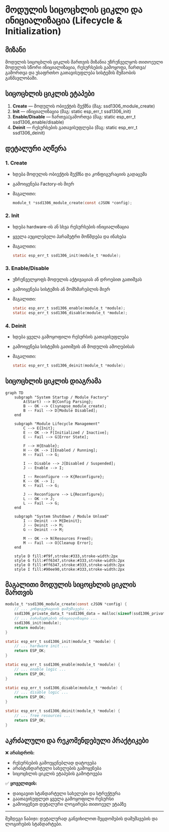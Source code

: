 # მოდულის სიცოცხლის ციკლი და ინიციალიზაცია (Lifecycle & Initialization)

## მიზანი

მოდულის სიცოცხლის ციკლის მართვის მიზანია უზრუნველყოს თითოეული მოდულის სწორი ინიციალიზაცია, რესურსების გამოყოფა, ჩართვა/გამორთვა და უსაფრთხო გათავისუფლება სისტემის მუშაობის განმავლობაში.

## სიცოცხლის ციკლის ეტაპები

1. **Create** — მოდულის ობიექტის შექმნა (მაგ: ssd1306_module_create)
2. **Init** — ინიციალიზაცია (მაგ: static esp_err_t ssd1306_init)
3. **Enable/Disable** — ჩართვა/გამორთვა (მაგ: static esp_err_t ssd1306_enable/disable)
4. **Deinit** — რესურსების გათავისუფლება (მაგ: static esp_err_t ssd1306_deinit)

## დეტალური აღწერა

### 1. Create

- ხდება მოდულის ობიექტის შექმნა და კონფიგურაციის გადაცემა
- გამოიყენება Factory-ის მიერ
- მაგალითი:

  ```c
  module_t *ssd1306_module_create(const cJSON *config);
  ```

### 2. Init

- ხდება hardware-ის ან სხვა რესურსების ინიციალიზაცია
- ყველა აუცილებელი პარამეტრი მოწმდება და ინახება
- მაგალითი:

  ```c
  static esp_err_t ssd1306_init(module_t *module);
  ```

### 3. Enable/Disable

- უზრუნველყოფს მოდულის აქტივაციას ან დროებით გათიშვას
- გამოიყენება სისტემის ან მომხმარებლის მიერ
- მაგალითი:

  ```c
  static esp_err_t ssd1306_enable(module_t *module);
  static esp_err_t ssd1306_disable(module_t *module);
  ```

### 4. Deinit

- ხდება ყველა გამოყოფილი რესურსის გათავისუფლება
- გამოიყენება სისტემის გათიშვის ან მოდულის ამოღებისას
- მაგალითი:

  ```c
  static esp_err_t ssd1306_deinit(module_t *module);
  ```

## სიცოცხლის ციკლის დიაგრამა

```mermaid
graph TD
    subgraph "System Startup / Module Factory"
        A(Start) --> B{Config Parsing};
        B -- OK --> C(synapse_module_create);
        B -- Fail --> D[Module Disabled];
    end

    subgraph "Module Lifecycle Management"
        C --> E{Init};
        E -- OK --> F[Initialized / Inactive];
        E -- Fail --> G[Error State];

        F --> H{Enable};
        H -- OK --> I[Enabled / Running];
        H -- Fail --> G;

        I -- Disable --> J[Disabled / Suspended];
        J -- Enable --> I;

        I -- Reconfigure --> K{Reconfigure};
        K -- OK --> I;
        K -- Fail --> G;

        J -- Reconfigure --> L{Reconfigure};
        L -- OK --> J;
        L -- Fail --> G;
    end

    subgraph "System Shutdown / Module Unload"
        I -- Deinit --> M{Deinit};
        J -- Deinit --> M;
        G -- Deinit --> M;

        M -- OK --> N(Resources Freed);
        M -- Fail --> O[Cleanup Error];
    end

    style D fill:#f9f,stroke:#333,stroke-width:2px
    style G fill:#ff6347,stroke:#333,stroke-width:2px
    style O fill:#ff6347,stroke:#333,stroke-width:2px
    style I fill:#90ee90,stroke:#333,stroke-width:2px
```

## მაგალითი მოდულის სიცოცხლის ციკლის მართვის

```c
module_t *ssd1306_module_create(const cJSON *config) {
    // ... კონფიგურაციის დამუშავება ...
    ssd1306_private_data_t *ssd1306_data = malloc(sizeof(ssd1306_private_data_t));
    // ... პარამეტრების ინიციალიზაცია ...
    ssd1306_init(module);
    return module;
}

static esp_err_t ssd1306_init(module_t *module) {
    // ... hardware init ...
    return ESP_OK;
}

static esp_err_t ssd1306_enable(module_t *module) {
    // ... enable logic ...
    return ESP_OK;
}

static esp_err_t ssd1306_disable(module_t *module) {
    // ... disable logic ...
    return ESP_OK;
}

static esp_err_t ssd1306_deinit(module_t *module) {
    // ... free resources ...
    return ESP_OK;
}
```

## აკრძალული და რეკომენდებული პრაქტიკები

❌ **არასდროს:**

- რესურსების გამოუყენებლად დატოვება
- არასტანდარტული სახელების გამოყენება
- სიცოცხლის ციკლის ეტაპების გამოტოვება

✅ **ყოველთვის:**

- დაიცავით სტანდარტული სახელები და სტრუქტურა
- გაათავისუფლეთ ყველა გამოყოფილი რესურსი
- გამოიყენეთ დეტალური ლოგირება თითოეულ ეტაპზე

---

შემდეგი ნაბიჯი: დეტალურად განვიხილოთ შეცდომების დამუშავების და ლოგირების სტანდარტები.
